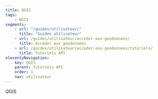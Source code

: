 ```yaml
---
title: QGIS
tags:
    - QGIS
segments:
    - url: "/guides/utilisateur/"
      title: "Guides utilisateur"
    - url: /guides/utilisateur/acceder-aux-geodonnees/
      title: Accéder aux géodonnées
    - url: /guides/utilisateur/acceder-aux-geodonnees/tutoriels/
      title: Tutoriels API
eleventyNavigation:
    key: QGIS
    parent: Tutoriels API
    order: 1
    nav: utilisateur
---
```


QGIS
